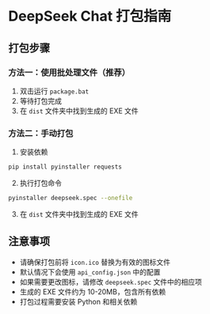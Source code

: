 # DeepSeek Chat 打包指南

## 打包步骤

### 方法一：使用批处理文件（推荐）

1. 双击运行 `package.bat`
2. 等待打包完成
3. 在 `dist` 文件夹中找到生成的 EXE 文件

### 方法二：手动打包

1. 安装依赖
```bash
pip install pyinstaller requests
```

2. 执行打包命令
```bash
pyinstaller deepseek.spec --onefile
```

3. 在 `dist` 文件夹中找到生成的 EXE 文件

## 注意事项

- 请确保打包前将 `icon.ico` 替换为有效的图标文件
- 默认情况下会使用 `api_config.json` 中的配置
- 如果需要更改图标，请修改 `deepseek.spec` 文件中的相应项
- 生成的 EXE 文件约为 10-20MB，包含所有依赖
- 打包过程需要安装 Python 和相关依赖 